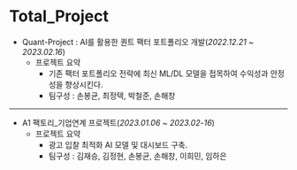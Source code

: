 # Total_Project


- Quant-Project : AI를 활용한 퀀트 팩터 포트폴리오 개발(*2022.12.21 ~ 2023.02.16*)
    - 프로젝트 요약
        - 기존 팩터 포트폴리오 전략에 최신 ML/DL 모델을 접목하여 수익성과 안정성을 향상시킨다.
        - 팀구성 : 손봉균, 최정택, 박철준, 손해창
---

- A1 팩토리_기업연계 프로젝트(*2023.01.06 ~ 2023.02-16*)
    - 프로젝트 요약
        - 광고 입찰 최적화 AI 모델 및 대시보드 구축.
        - 팀구성 : 김재승, 김정현, 손봉균, 손해창, 이희민, 임하은
